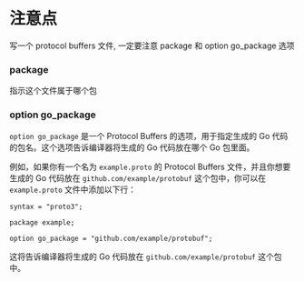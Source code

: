 # 注意点
写一个 protocol buffers 文件, 一定要注意 package 和 option go_package 选项

### package  
指示这个文件属于哪个包

### option go_package
`option go_package` 是一个 Protocol Buffers 的选项，用于指定生成的 Go 代码的包名。这个选项告诉编译器将生成的 Go 代码放在哪个 Go 包里面。

例如，如果你有一个名为 `example.proto` 的 Protocol Buffers 文件，并且你想要生成的 Go 代码放在 `github.com/example/protobuf` 这个包中，你可以在 `example.proto` 文件中添加以下行：

```
syntax = "proto3";

package example;

option go_package = "github.com/example/protobuf";
```

这将告诉编译器将生成的 Go 代码放在 `github.com/example/protobuf` 这个包中。

